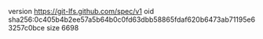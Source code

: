 version https://git-lfs.github.com/spec/v1
oid sha256:0c405b4b2ee57a5b64b0c0fd63dbb58865fdaf620b6473ab71195e63257c0bce
size 6698
